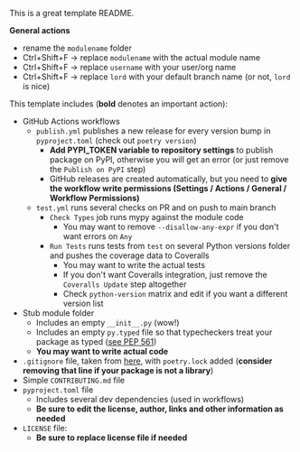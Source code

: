 This is a great template README.


**General actions**
-   rename the `modulename` folder
-   Ctrl+Shift+F -> replace `modulename` with the actual module name
-   Ctrl+Shift+F -> replace `username` with your user/org name
-   Ctrl+Shift+F -> replace `lord` with your default branch name (or not, `lord` is nice)

This template includes (**bold** denotes an important action):

-   GitHub Actions workflows
    -   `publish.yml` publishes a new release for every version bump in `pyproject.toml` (check out `poetry version`)
        -   **Add PYPI_TOKEN variable to repository settings** to publish package on PyPI, otherwise you will get an error (or just remove the `Publish on PyPI` step)
        -   GitHub releases are created automatically, but you need to **give the workflow write permissions (Settings / Actions / General / Workflow Permissions)**
    -   `test.yml` runs several checks on PR and on push to main branch
        -   `Check Types` job runs mypy against the module code
            -   You may want to remove `--disallow-any-expr` if you don't want errors on `Any`
        -   `Run Tests` runs tests from `test` on several Python versions folder and pushes the coverage data to Coveralls
            -   You may want to write the actual tests
            -   If you don't want Coveralls integration, just remove the `Coveralls Update` step altogether
            -   Check `python-version` matrix and edit if you want a different version list
-   Stub module folder
    - Includes an empty `__init__.py` (wow!)
    - Includes an empty `py.typed` file so that typecheckers treat your package as typed ([see PEP 561](https://peps.python.org/pep-0561/#packaging-type-information))
    - **You may want to write actual code**
-   `.gitignore` file, taken from [here](https://github.com/github/gitignore/blob/main/Python.gitignore), with `poetry.lock` added (**consider removing that line if your package is not a library**)
-   Simple `CONTRIBUTING.md` file
-   `pyproject.toml` file
    - Includes several dev dependencies (used in workflows)
    - **Be sure to edit the license, author, links and other information as needed**
-   `LICENSE` file:
    - **Be sure to replace license file if needed**